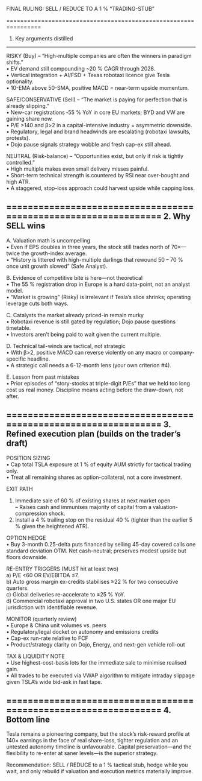 FINAL RULING: SELL / REDUCE TO A 1 % “TRADING-STUB”  

================================================================
1.  Key arguments distilled
----------------------------------------------------------------
RISKY (Buy) – “High-multiple companies are often the winners in paradigm shifts.”  
•  EV demand still compounding ~20 % CAGR through 2028.  
•  Vertical integration + AI/FSD + Texas robotaxi licence give Tesla optionality.  
•  10-EMA above 50-SMA, positive MACD = near-term upside momentum.

SAFE/CONSERVATIVE (Sell) – “The market is paying for perfection that is already slipping.”  
•  New-car registrations ‑55 % YoY in core EU markets; BYD and VW are gaining share now.  
•  P/E >140 and β>2 in a capital-intensive industry = asymmetric downside.  
•  Regulatory, legal and brand headwinds are escalating (robotaxi lawsuits, protests).  
•  Dojo pause signals strategy wobble and fresh cap-ex still ahead.

NEUTRAL (Risk-balance) – “Opportunities exist, but only if risk is tightly controlled.”  
•  High multiple makes even small delivery misses painful.  
•  Short-term technical strength is countered by RSI near over-bought and high ATR.  
•  A staggered, stop-loss approach could harvest upside while capping loss.

================================================================
2.  Why SELL wins
----------------------------------------------------------------
A.  Valuation math is uncompelling  
   •  Even if EPS doubles in three years, the stock still trades north of 70×—twice the
     growth-index average.  
   •  “History is littered with high-multiple darlings that rewound 50 – 70 % once unit
     growth slowed” (Safe Analyst).

B.  Evidence of competitive bite is here—not theoretical  
   •  The 55 % registration drop in Europe is a hard data-point, not an analyst model.  
   •  “Market is growing” (Risky) is irrelevant if Tesla’s slice shrinks; operating
     leverage cuts both ways.

C.  Catalysts the market already priced-in remain murky  
   •  Robotaxi revenue is still gated by regulation; Dojo pause questions timetable.  
   •  Investors aren’t being paid to wait given the current multiple.

D.  Technical tail-winds are tactical, not strategic  
   •  With β>2, positive MACD can reverse violently on any macro or company-specific
     headline.  
   •  A strategic call needs a 6-12-month lens (your own criterion #4).

E.  Lesson from past mistakes  
   •  Prior episodes of “story-stocks at triple-digit P/Es” that we held too long cost
     us real money.  Discipline means acting before the draw-down, not after.

================================================================
3.  Refined execution plan (builds on the trader’s draft)
----------------------------------------------------------------
POSITION SIZING  
•  Cap total TSLA exposure at 1 % of equity AUM strictly for tactical trading only.  
•  Treat all remaining shares as option-collateral, not a core investment.

EXIT PATH  
1.  Immediate sale of 60 % of existing shares at next market open  
    – Raises cash and immunises majority of capital from a valuation-compression shock.  
2.  Install a 4 % trailing stop on the residual 40 % (tighter than the earlier 5 % given
   the heightened ATR).  

OPTION HEDGE  
•  Buy 3-month 0.25-delta puts financed by selling 45-day covered calls one standard
  deviation OTM.  Net cash-neutral; preserves modest upside but floors downside.

RE-ENTRY TRIGGERS (MUST hit at least two)  
   a) P/E <60 OR EV/EBITDA ≤7.  
   b) Auto gross margin ex-credits stabilises ≥22 % for two consecutive quarters.  
   c) Global deliveries re-accelerate to ≥25 % YoY.  
   d) Commercial robotaxi approval in two U.S. states OR one major EU jurisdiction
      with identifiable revenue.

MONITOR   (quarterly review)  
•  Europe & China unit volumes vs. peers  
•  Regulatory/legal docket on autonomy and emissions credits  
•  Cap-ex run-rate relative to FCF  
•  Product/strategy clarity on Dojo, Energy, and next-gen vehicle roll-out

TAX & LIQUIDITY NOTE  
•  Use highest-cost-basis lots for the immediate sale to minimise realised gain.  
•  All trades to be executed via VWAP algorithm to mitigate intraday slippage given
  TSLA’s wide bid-ask in fast tape.

================================================================
4.  Bottom line
----------------------------------------------------------------
Tesla remains a pioneering company, but the stock’s risk-reward profile at 140×
earnings in the face of real share-loss, tighter regulation and an untested autonomy
timeline is unfavourable.  Capital preservation—and the flexibility to re-enter at
saner levels—is the superior strategy.

Recommendation: SELL / REDUCE to a 1 % tactical stub, hedge while you wait, and only
rebuild if valuation and execution metrics materially improve.